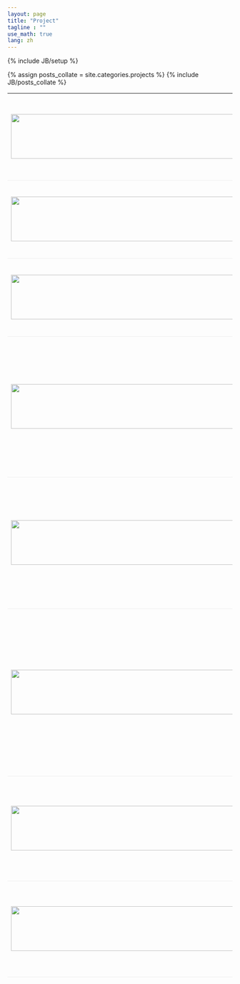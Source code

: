 ```yaml
---
layout: page
title: "Project"
tagline : ""
use_math: true
lang: zh
---
```

{% include JB/setup %}

<!-- <div class="page-header">
  <div class="pull-right">
    {% include contact_icons %}
  </div>
</div> -->

{% assign posts_collate = site.categories.projects %}
{% include JB/posts_collate %}



<link rel="stylesheet" href="/glyphicons/css/glyphicons.css" />

<table style="width:100%">
<col width="20%">
<col width="10">
<col >

    
<tr style="border-bottom:1pt solid #eee">
<td markdown="1">
<img src="images/projects/UofC.png" width="500" height="100" />
</td>
<td></td>
<td markdown="1">
[**University of Calgary**](https://www.ucalgary.ca/)
    
-Title: Heritability by representations learning  

I develop a new approach of getting heritability estimates using deep learning techniques.
    
<tr style="border-bottom:1pt solid #eee">
<td markdown="1">
<img src="images/projects/UofC.png" width="500" height="100" />
</td>
<td></td>
<td markdown="1">
[**University of Calgary**](https://www.ucalgary.ca/)
    
-Title: Analysis of multi-scale Data  

This project I worked on making understanding of multi-scale data on a real survival data application.
    
<tr style="border-bottom:1pt solid #eee">
<td markdown="1">
<img src="images/projects/UofC.png" width="500" height="100" />
</td>
<td></td>
<td markdown="1">
[**University of Calgary**](https://www.ucalgary.ca/)
    
-Title: Survival Analysis of Heart Failure Patients 

In this project I performed survival analysis on heart failure patients data.
    
<tr style="border-bottom:1pt solid #eee">
<td markdown="1">
<img src="images/projects/UofC.png" width="500" height="100" />
</td>
<td></td>
<td markdown="1">
[**University of Calgary**](https://www.ucalgary.ca/)
    
-Title: Predicting phenotype by genotypes: a comparison of multiple models

The primary objective of this research project is to predict the observable traits or
characteristics of an organism, referred to as the phenotype, based on its genetic
makeup, or genotype. To achieve this, we employ various machine learning tech-
niques, such as ridge regression and lasso, that are commonly used in predictive
modeling.
    
<tr style="border-bottom:1pt solid #eee">
<td markdown="1">
<img src="images/projects/ammi-project.png" width="500" height="100" />
</td>
<td></td>
<td markdown="1">
[**African Institute for Mathematical Sciences (AIMS) in Ghana**](https://aims.edu.gh/)
    
-Title: Optimization and Generalization of Shallow Neural Networks with Quadratic Activation Functions    

This project has been done for the completion of my Msc in Machine Intelligence during the [African Master in Machine Intelligence](https://aimsammi.org/), AMMI program in Ghana, sponsored by [Google](https://www.google.com/) and [Facebook](https://en.wikipedia.org/wiki/Facebook).

    
    
    
<tr style="border-bottom:1pt solid #eee">
<td markdown="1">
<!-- ![captcha](images/main/siam-project.png =100x20){:class="img-shadow"} -->
<img src="images/projects/siam-project.png" width="500" height="100" />
</td>
<td></td>
<td markdown="1">
[**Gene Golub SIAM Summer School**](https://sites.google.com/aims.ac.za/g2s3-aims-2021/groups?authuser=0)
    
-Title: Accelerating Stochastic Gradient Descent using Predictive Variance Reduction

The summer school, founded by SIAM as the result of a generous bequest of former SIAM President Gene Golub, offers schools in applied mathematics, computational science, and industrial mathematics, primarily for graduate students in mathematics and computer science. 
As part of the [South Africa Group](https://sites.google.com/aims.ac.za/g2s3-aims-2021/groups?authuser=0), I worked on [Accelerating Stochastic Gradient Descent using Predictive Variance Reduction](https://proceedings.neurips.cc/paper/2013/file/ac1dd209cbcc5e5d1c6e28598e8cbbe8-Paper.pdf).

<!-- || <em class="icon-home"/> || [project page](https://www.masakhane.io/home) || <em class="icon-github"/> || [Github](https://github.com/masakhane-io/masakhane) || -->
</td> 
</tr>

<tr style="border-bottom:1pt solid #eee">
<td markdown="1">
<img src="images/projects/aims-project.png" width="500" height="100" />
</td>
<td></td>
<td markdown="1">
[**African Institute for Mathematical Sciences (AIMS)**](https://aims-senegal.org/)
    
-Title: Abelian extension and crossed module for Lie algebras
    
This project has been done for the completion of my Msc in Mathematical Sciences at the [African Institute for Mathematical Sciences (AIMS) in Senegal](https://aims-senegal.org/)

<!-- || <em class="icon-home"/> || [Github](https://github.com/Kabongosalomon/Tv-Script-Generation) || -->
</td> 
</tr>

<tr style="border-bottom:1pt solid #eee">
<td markdown="1">
<!-- ![captcha](images/main/dg_gan.png){:class="img-shadow"} -->
<img src="images/projects/uds-project.png" width="500" height="100" />
</td>
<td></td>
<td markdown="1">
[**University of Dschang, Cameroon**](https://www.univ-dschang.org/)
    
-Title: (Co)homologie des espaces de configuration

This project has been done for the completion of my Master's degree in Mathematics at the [University of Dschang, Cameroon](https://www.univ-dschang.org/)

<!-- || <em class="icon-home"/> || [Github](https://github.com/Kabongosalomon/Face-Generation-Project) || -->
</td> 
</tr>

<!-- 
<tr height="25"/>
<tr style="border-bottom:1pt solid #eee" >
<td markdown="1">
![arcam](images/main/arcam.gif){:class="img-shadow"}
</td>
<td></td>
<td markdown="1">
**AR Camera: An Augmented Reality Prototype for Mobile Devices of Lenovo.**
- Prototyped an application with an AR effect for QR code or a dish of food, to improve user experience.
- Developed detection, tracking and stereo algorithms to obtain a real-time and smooth effect.

|| <em class="icon-film"/> || [video demo](https://youtu.be/XUTCowMHSQs) ||

</td> 
</tr> -->


<!-- </table> -->

<style type="text/css">
td {
    border: 0.5px;
    vertical-align: center;
    text-align: left;
}
</style>
